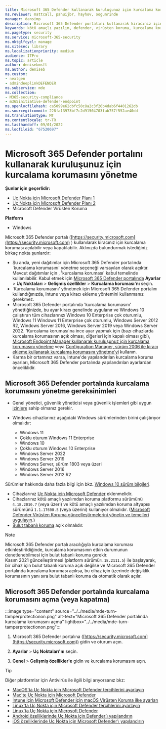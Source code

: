 ```yaml
---
title: Microsoft 365 Defender kullanarak kuruluşunuz için kurcalama korumasını yönetme
ms.reviewer: mattcall, pahuijbr, hayhov, oogunrinde
manager: dansimp
description: Microsoft 365 Defender portalını kullanarak kiracınız için kurcalama korumasını açın veya kapatın.
keywords: kötü amaçlı yazılım, defender, virüsten koruma, kurcalama koruması, Microsoft 365 Defender
ms.pagetype: security
ms.service: microsoft-365-security
ms.mktglfcycl: manage
ms.sitesec: library
ms.localizationpriority: medium
audience: ITPro
ms.topic: article
author: denisebmsft
ms.author: deniseb
ms.custom:
- nextgen
- admindeeplinkDEFENDER
ms.subservice: mde
ms.collection:
- M365-security-compliance
- m365initiative-defender-endpoint
ms.openlocfilehash: ca5099e62cbfc50c8a2c3f20b4dab6f4401262db
ms.sourcegitcommit: 228fa13973bf7c2d91504703fab757f552ae40dd
ms.translationtype: MT
ms.contentlocale: tr-TR
ms.lasthandoff: 09/01/2022
ms.locfileid: "67520697"
---
```

# <a name="manage-tamper-protection-for-your-organization-using-microsoft-365-defender-portal"></a>Microsoft 365 Defender portalını kullanarak kuruluşunuz için kurcalama korumasını yönetme

**Şunlar için geçerlidir:**

- [Uç Nokta için Microsoft Defender Planı 1](https://go.microsoft.com/fwlink/p/?linkid=2154037)
- [Uç Nokta için Microsoft Defender Planı 2](https://go.microsoft.com/fwlink/p/?linkid=2154037)
- Microsoft Defender Virüsten Koruma

**Platform**
- Windows

Microsoft 365 Defender portalı ([https://security.microsoft.com](https://security.microsoft.com) ) kullanılarak kiracınız için kurcalama koruması açılabilir veya kapatılabilir. Aklınızda bulundurmak istediğiniz birkaç nokta şunlardır:

- Şu anda, yeni dağıtımlar için Microsoft 365 Defender portalında 'kurcalama korumasını' yönetme seçeneği varsayılan olarak açıktır. Mevcut dağıtımlar için , 'kurcalama koruması' kabul temelinde kullanılabilir. Kabul etmek için <a href="https://go.microsoft.com/fwlink/p/?linkid=2077139" target="_blank">Microsoft 365 Defender portalında</a> **Ayarlar** \> **Uç Noktaları** \> **Gelişmiş özellikler** \> **Kurcalama koruması'nı** seçin.
- 'Kurcalama korumasını' yönetmek için Microsoft 365 Defender portalını kullandığınızda, Intune veya kiracı ekleme yöntemini kullanmanız gerekmez.
- Microsoft 365 Defender portalında 'kurcalama korumasını' yönettiğinizde, bu ayar kiracı genelinde uygulanır ve Windows 10 çalıştıran tüm cihazlarınızı Windows 10 Enterprise çok oturumlu, Windows 11 Windows 11 Enterprise  çok oturumlu, Windows Server 2012 R2, Windows Server 2016, Windows Server 2019 veya Windows Server 2022. 'Kurcalama koruması'na ince ayar yapmak için (bazı cihazlarda kurcalama korumasının açık olması, diğerleri için kapalı olması gibi), [Microsoft Endpoint Manager kullanarak kuruluşunuz için kurcalama korumasını yönetme](manage-tamper-protection-microsoft-endpoint-manager.md) veya [Configuration Manager, sürüm 2006 ile kiracı ekleme kullanarak kurcalama korumasını yönetme'yi](manage-tamper-protection-configuration-manager.md) kullanın.
- Karma bir ortamınız varsa, Intune'de yapılandırılan kurcalama koruma ayarları, Microsoft 365 Defender portalında yapılandırılan ayarlardan önceliklidir.

## <a name="requirements-for-managing-tamper-protection-in-the-microsoft-365-defender-portal"></a>Microsoft 365 Defender portalında kurcalama korumasını yönetme gereksinimleri

- Genel yönetici, güvenlik yöneticisi veya güvenlik işlemleri gibi uygun [izinlere](/microsoft-365/security/defender-endpoint/assign-portal-access) sahip olmanız gerekir.

- Windows cihazlarınız aşağıdaki Windows sürümlerinden birini çalıştırıyor olmalıdır:
  
  - Windows 11
  - Çoklu oturum Windows 11 Enterprise 
  - Windows 10
  - Çoklu oturum Windows 10 Enterprise
  - Windows Server 2022
  - Windows Server 2019
  - Windows Server, sürüm 1803 veya üzeri
  - Windows Server 2016
  - Windows Server 2012 R2

Sürümler hakkında daha fazla bilgi için bkz. [Windows 10 sürüm bilgileri](/windows/release-health/release-information).

- Cihazlarınız [Uç Nokta için Microsoft Defender](/microsoft-365/security/defender-endpoint/onboarding) eklenmelidir.
- Cihazlarınız kötü amaçlı yazılımdan koruma platformu sürümünü `4.18.2010.7` (veya üzeri) ve kötü amaçlı yazılımdan koruma altyapısı sürümünü `1.1.17600.5` (veya üzerini) kullanıyor olmalıdır. ([Microsoft Defender Virüsten Koruma güncelleştirmelerini yönetin ve temelleri uygulayın](manage-updates-baselines-microsoft-defender-antivirus.md).)
- [Bulut tabanlı koruma](enable-cloud-protection-microsoft-defender-antivirus.md) açık olmalıdır.

> [!NOTE]
> Microsoft 365 Defender portalı aracılığıyla kurcalama koruması etkinleştirildiğinde, kurcalama korumasının etkin durumunun denetlenebilmesi için bulut tabanlı koruma gerekir.  
> Kasım 2021 güncelleştirmesi (platform sürümü`4.18.2111.5`) ile başlayarak, bir cihaz için bulut tabanlı koruma açık değilse ve Microsoft 365 Defender portalında kurcalama koruması açıksa, bu cihaz için üzerinde değişiklik korumasının yanı sıra bulut tabanlı koruma da otomatik olarak açılır.   

## <a name="turn-tamper-protection-on-or-off-in-the-microsoft-365-defender-portal"></a>Microsoft 365 Defender portalında kurcalama korumasını açma (veya kapatma)

:::image type="content" source="../../media/mde-turn-tamperprotectionon.png" alt-text="Microsoft 365 Defender portalında kurcalama korumasını açma" lightbox="../../media/mde-turn-tamperprotectionon.png":::

1. Microsoft 365 Defender portalına ([https://security.microsoft.com](https://security.microsoft.com)) gidin ve oturum açın.

2. **Ayarlar** \> **Uç Noktaları'nı** seçin.

3. **Genel** \> **Gelişmiş özellikler'e** gidin ve kurcalama korumasını açın.

> [!TIP]
> Diğer platformlar için Antivirüs ile ilgili bilgi arıyorsanız bkz:
> - [MacOS'ta Uç Nokta için Microsoft Defender tercihlerini ayarlayın](mac-preferences.md)
> - [Mac'te Uç Nokta için Microsoft Defender](microsoft-defender-endpoint-mac.md)
> - [Intune için Microsoft Defender için macOS Virüsten Koruma ilke ayarları](/mem/intune/protect/antivirus-microsoft-defender-settings-macos)
> - [Linux'ta Uç Nokta için Microsoft Defender tercihlerini ayarlayın](linux-preferences.md)
> - [Linux'ta Uç Nokta için Microsoft Defender](microsoft-defender-endpoint-linux.md)
> - [Android özelliklerinde Uç Nokta için Defender’ı yapılandırın](android-configure.md)
> - [iOS özelliklerinde Uç Nokta için Microsoft Defender’ı yapılandırın](ios-configure-features.md)